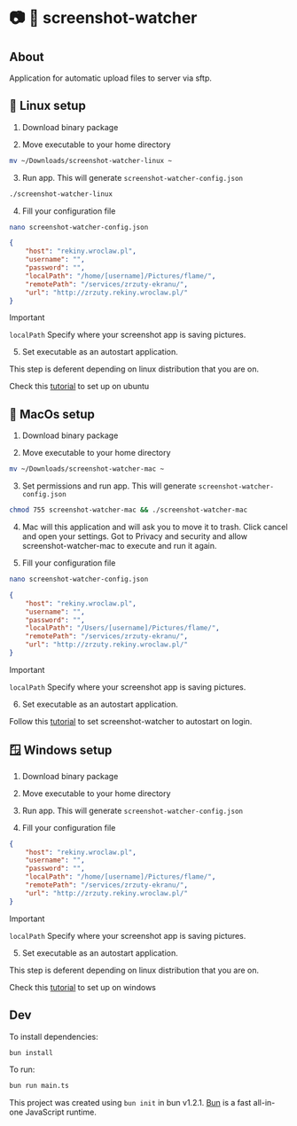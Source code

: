 # 📷 👀 screenshot-watcher

## About

Application for automatic upload files to server via sftp.

## 🐧 Linux setup

1. Download binary package

2. Move executable to your home directory

```bash
mv ~/Downloads/screenshot-watcher-linux ~
```

3. Run app. This will generate `screenshot-watcher-config.json`

```bash
./screenshot-watcher-linux
```

4. Fill your configuration file

```bash
nano screenshot-watcher-config.json
```

```json
{
    "host": "rekiny.wroclaw.pl",
    "username": "",
    "password": "",
    "localPath": "/home/[username]/Pictures/flame/",
    "remotePath": "/services/zrzuty-ekranu/",
    "url": "http://zrzuty.rekiny.wroclaw.pl/"
}
```

> [!IMPORTANT]
> `localPath` Specify where your screenshot app is saving pictures.

5. Set executable as an autostart application.

This step is deferent depending on linux distribution that you are on.

Check this [tutorial](https://askubuntu.com/questions/48321/how-do-i-start-applications-automatically-on-login) to set up on ubuntu


## 🍎 MacOs setup

1. Download binary package

2. Move executable to your home directory

```bash
mv ~/Downloads/screenshot-watcher-mac ~
```

3. Set permissions and run app. This will generate `screenshot-watcher-config.json`

```bash
chmod 755 screenshot-watcher-mac && ./screenshot-watcher-mac
```

4. Mac will this application and will ask you to move it to trash. Click cancel and open your settings. Got to Privacy and security and allow screenshot-watcher-mac to execute and run it again.

5. Fill your configuration file

```bash
nano screenshot-watcher-config.json
```

```json
{
    "host": "rekiny.wroclaw.pl",
    "username": "",
    "password": "",
    "localPath": "/Users/[username]/Pictures/flame/",
    "remotePath": "/services/zrzuty-ekranu/",
    "url": "http://zrzuty.rekiny.wroclaw.pl/"
}
```

> [!IMPORTANT]
> `localPath` Specify where your screenshot app is saving pictures.

6. Set executable as an autostart application.

Follow this [tutorial](https://support.apple.com/guide/mac-help/open-items-automatically-when-you-log-in-mh15189/mac) to set screenshot-watcher to autostart on login.

## 🪟 Windows setup

1. Download binary package

2. Move executable to your home directory

3. Run app. This will generate `screenshot-watcher-config.json`

4. Fill your configuration file

```json
{
    "host": "rekiny.wroclaw.pl",
    "username": "",
    "password": "",
    "localPath": "/home/[username]/Pictures/flame/",
    "remotePath": "/services/zrzuty-ekranu/",
    "url": "http://zrzuty.rekiny.wroclaw.pl/"
}
```

> [!IMPORTANT]
> `localPath` Specify where your screenshot app is saving pictures.

5. Set executable as an autostart application.

This step is deferent depending on linux distribution that you are on.

Check this [tutorial](https://support.microsoft.com/en-us/windows/configure-startup-applications-in-windows-115a420a-0bff-4a6f-90e0-1934c844e473) to set up on windows



## Dev

To install dependencies:

```bash
bun install
```

To run:

```bash
bun run main.ts
```

This project was created using `bun init` in bun v1.2.1. [Bun](https://bun.sh) is a fast all-in-one JavaScript runtime.
